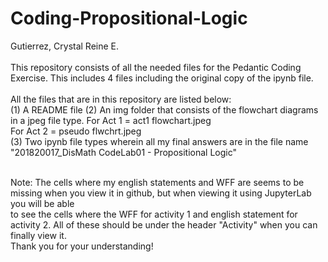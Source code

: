 # Coding-Propositional-Logic
Gutierrez, Crystal Reine E. <br><br>
This repository consists of all the needed files for the Pedantic Coding Exercise. This includes 4 files including the original copy of the ipynb file. <br><br>
All the files that are in this repository are listed below:<br>
(1) A README file
(2) An img folder that consists of the flowchart diagrams in a jpeg file type.
    For Act 1 = act1 flowchart.jpeg<br>
    For Act 2 = pseudo flwchrt.jpeg<br>
(3) Two ipynb file types wherein all my final answers are in the file name "201820017_DisMath CodeLab01 - Propositional Logic"<br><br>

Note: The cells where my english statements and WFF are seems to be missing when you view it in github, but when viewing it using JupyterLab you will be able<br>
to see the cells where the WFF for activity 1 and english statement for activity 2. All of these should be under the header "Activity" when you can finally view it. <br>
Thank you for your understanding!
